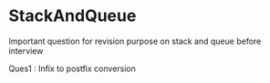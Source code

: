 # StackAndQueue
Important question for revision purpose on stack and queue before interview

Ques1 : Infix to postfix conversion
